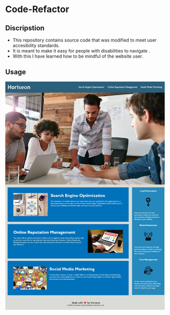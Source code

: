 # Code-Refactor

## Discripstion
- This repository contains source code that was modified to meet user accesibility standards.  
- It is meant to make it easy for people with disabilities to navigate .
- With this I have learned how to be mindful of the website user.

## Usage

![Alt text](image.png)
